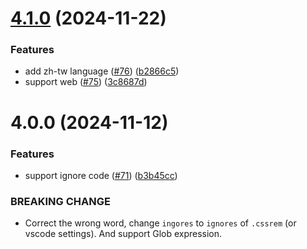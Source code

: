 # [4.1.0](https://github.com/cipchk/vscode-cssrem/compare/4.0.0...4.1.0) (2024-11-22)


### Features

* add zh-tw language ([#76](https://github.com/cipchk/vscode-cssrem/issues/76)) ([b2866c5](https://github.com/cipchk/vscode-cssrem/commit/b2866c5da86d71dee1e283f2dd485c6a02b46b0f))
* support web ([#75](https://github.com/cipchk/vscode-cssrem/issues/75)) ([3c8687d](https://github.com/cipchk/vscode-cssrem/commit/3c8687df19ff06b99f8569f3162f4b7744cfe1bd))



# 4.0.0 (2024-11-12)

### Features

* support ignore code ([#71](https://github.com/cipchk/vscode-cssrem/issues/71)) ([b3b45cc](https://github.com/cipchk/vscode-cssrem/commit/b3b45ccfb593ac4eee4cedc21ab423a4ef4d2551))

### BREAKING CHANGE

* Correct the wrong word, change `ingores` to `ignores` of `.cssrem` (or vscode settings). And support Glob expression.
